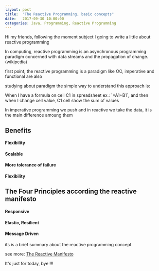 ```yaml
---
layout: post
title:  "The Reactive Programming, basic concepts"
date:   2017-09-30 10:00:00
categories: Java, Programming, Reactive Programming
---
```


Hi my friends, following the moment subject I going to write a little about reactive programming

In computing, reactive programming is an asynchronous programming paradigm concerned with data streams and the propagation of change. (wikipedia)

first point, the reactive programming is a paradigm like OO, imperative and functional are also

studying about paradigm the simple way to understand this approach is:

When I have a formula on cell C1 in spreadsheet ex.: ´=A1+B1´, and then when I change cell value, C1 cell show the sum of values 

In imperative programming we push and in reactive we take the data, it is the main difference amoung them  

## Benefits

#### Flexibility
#### Scalable
#### More tolerance of failure
#### Flexibility


## The Four Principles according the reactive manifesto

#### Responsive
#### Elastic, Resilient
#### Message Driven 

its is a brief summary about the reactive programming concept

see more:
[The Reactive Manifesto](https://www.reactivemanifesto.org/)

It's just for today, bye !!!